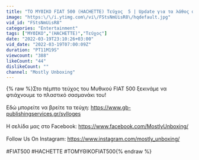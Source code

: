 ```yaml
---
title: "ΤΟ ΜΥΘΙΚΟ FIAT 500 (HACHETTE) Τεύχος  5 | Update για τα λάθος φωτάκια του προηγούμενου τεύχους!"
image: "https:\/\/i.ytimg.com\/vi\/FStsNmUisR8\/hqdefault.jpg"
vid_id: "FStsNmUisR8"
categories: "Entertainment"
tags: ["ΜΥΘΙΚΟ","(HACHETTE)","Τεύχος"]
date: "2022-03-19T23:10:26+03:00"
vid_date: "2022-03-19T07:00:09Z"
duration: "PT11M19S"
viewcount: "388"
likeCount: "44"
dislikeCount: ""
channel: "Mostly Unboxing"
---
```

{% raw %}Στο πέμπτο τεύχος του Μυθικού FIAT 500 ξεκινάμε να φτιάχνουμε το πλαστικό σασμανάκι του!<br /><br />Εδώ μπορείτε να βρείτε τα τεύχη: <a rel="nofollow" target="blank" href="https://www.gb-publishingservices.gr/sylloges">https://www.gb-publishingservices.gr/sylloges</a><br /><br />Η σελίδα μας στο Facebook: <a rel="nofollow" target="blank" href="https://www.facebook.com/MostlyUnboxing/">https://www.facebook.com/MostlyUnboxing/</a><br /><br />Follow Us On Instagram: <a rel="nofollow" target="blank" href="https://www.instagram.com/mostly_unboxing/">https://www.instagram.com/mostly_unboxing/</a><br /><br />#FIAT500 #HACHETTE #ΤΟΜΥΘΙΚΟFIAT500{% endraw %}
